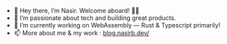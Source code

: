 - 👋 Hey there, I’m Nasir. Welcome aboard! 🥷🏻 
- 👀 I’m passionate about tech and building great products. 
- 🌱 I’m currently working on WebAssembly — Rust & Typescript primarily! 
- 📫 More about me & my work : [blog.nasirb.dev/](https://blog.nasirb.dev/about)
